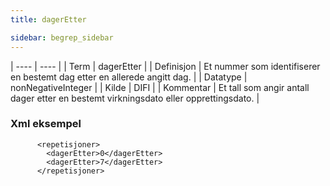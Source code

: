 ```yaml
---
title: dagerEtter

sidebar: begrep_sidebar
---
```


| ---- | ---- |
| Term | dagerEtter |
| Definisjon | Et nummer som identifiserer en bestemt dag etter en allerede angitt dag. |
| Datatype | nonNegativeInteger |
| Kilde | DIFI |
| Kommentar | Et tall som angir antall dager etter en bestemt virkningsdato eller opprettingsdato. | 



### Xml eksempel

```
      <repetisjoner>
        <dagerEtter>0</dagerEtter>
        <dagerEtter>7</dagerEtter>
      </repetisjoner>
```

